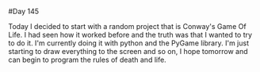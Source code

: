 #Day 145

Today I decided to start with a random project that is Conway's Game Of Life. I had seen how it worked before and the truth was that I wanted to try to do it.
I'm currently doing it with python and the PyGame library. I'm just starting to draw everything to the screen and so on, I hope tomorrow and can begin to program the rules of death and life.